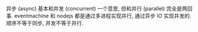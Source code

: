 异步 (async) 基本和并发 (concurrent) 一个意思, 但和并行 (parallel) 完全是两回事. eventmachine 和 nodejs 都是通过多进程实现并行, 通过异步 IO 实现并发的. 顺序不等于同步, 并发不等于并行.

